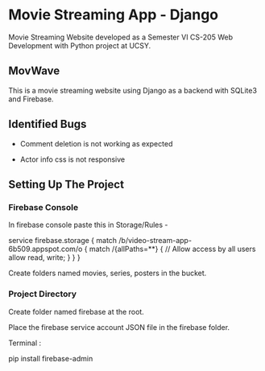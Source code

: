 # Movie Streaming App - Django

Movie Streaming Website developed as a Semester VI CS-205 Web Development with Python project at UCSY.

## MovWave

This is a movie streaming website using Django as a backend with SQLite3 and Firebase.

## Identified Bugs

+ Comment deletion is not working as expected

+ Actor info css is not responsive

## Setting Up The Project 

### Firebase Console

In firebase console paste this in Storage/Rules -

service firebase.storage {
  match /b/video-stream-app-6b509.appspot.com/o {
    match /{allPaths=**} {
      // Allow access by all users
      allow read, write;
    }
  }
}

Create folders named movies, series, posters in the bucket.

### Project Directory 

Create folder named firebase at the root.

Place the firebase service account JSON file in the firebase folder.

Terminal :

pip install firebase-admin
